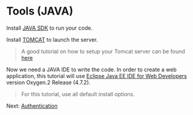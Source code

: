 # Tools (JAVA)

Install [JAVA SDK](http://www.oracle.com/technetwork/java/javase/downloads/jdk8-downloads-2133151.html) to run your code. 

Install [TOMCAT](https://tomcat.apache.org/download-80.cgi) to launch the server. 

> A good tutorial on how to setup your Tomcat server can be found [here](https://crunchify.com/step-by-step-guide-to-setup-and-install-apache-tomcat-server-in-eclipse-development-environment-ide/)

Now we need a JAVA IDE to write the code. In order to create a web application, this tutorial will use [Eclipse Java EE IDE for Web Developers](http://www.eclipse.org/downloads/packages/eclipse-ide-java-ee-developers/oxygen3) version Oxygen.2 Release (4.7.2). 

> For this tutorial, use all default install options.

Next: [Authentication](oauth/)